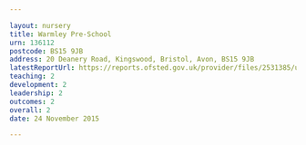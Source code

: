 ```yaml
---

layout: nursery
title: Warmley Pre-School
urn: 136112
postcode: BS15 9JB
address: 20 Deanery Road, Kingswood, Bristol, Avon, BS15 9JB
latestReportUrl: https://reports.ofsted.gov.uk/provider/files/2531385/urn/136112.pdf
teaching: 2
development: 2
leadership: 2
outcomes: 2
overall: 2
date: 24 November 2015

---
```

